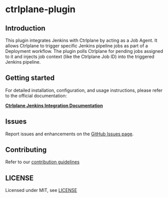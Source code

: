 # ctrlplane-plugin

## Introduction

This plugin integrates Jenkins with Ctrlplane by acting as a Job Agent.
It allows Ctrlplane to trigger specific Jenkins pipeline jobs as part of a Deployment workflow.
The plugin polls Ctrlplane for pending jobs assigned to it and injects job context (like the Ctrlplane Job ID) into the triggered Jenkins pipeline.

## Getting started

For detailed installation, configuration, and usage instructions, please refer to the official documentation:

[**Ctrlplane Jenkins Integration Documentation**](https://docs.ctrlplane.dev/integrations/saas/jenkins)

## Issues

Report issues and enhancements on the [GitHub Issues page](https://github.com/ctrlplanedev/jenkins-plugin/issues).

## Contributing

Refer to our [contribution guidelines](https://github.com/jenkinsci/.github/blob/master/CONTRIBUTING.md)

## LICENSE

Licensed under MIT, see [LICENSE](LICENSE)
